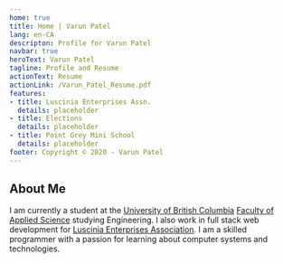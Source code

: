 ```yaml
---
home: true
title: Home | Varun Patel
lang: en-CA
descripton: Profile for Varun Patel
navbar: true
heroText: Varun Patel
tagline: Profile and Resume
actionText: Resume
actionLink: /Varun_Patel_Resume.pdf
features:
- title: Luscinia Enterprises Assn.
  details: placeholder
- title: Elections
  details: placeholder
- title: Point Grey Mini School
  details: placeholder
footer: Copyright © 2020 - Varun Patel
---
```

## About Me

I am currently a student at the [University of British Columbia](https://ubc.ca) [Faculty of Applied Science](https://engineering.ubc.ca/) studying Engineering. I also work in full stack web development for [Luscinia Enterprises Association](https://luscinia.ca). I am a skilled programmer with a passion for learning about computer systems and technologies.
